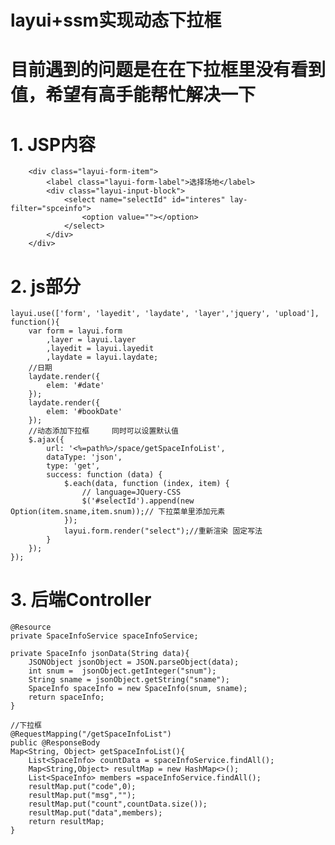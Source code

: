 # layui+ssm实现动态下拉框
# 目前遇到的问题是在在下拉框里没有看到值，希望有高手能帮忙解决一下
# 1. JSP内容
<form class="layui-form" action="">

       
        <div class="layui-form-item">
            <label class="layui-form-label">选择场地</label>
            <div class="layui-input-block">
                <select name="selectId" id="interes" lay-filter="spceinfo">
                    <option value=""></option>
                </select>
            </div>
        </div>
</form>



# 2. js部分
    layui.use(['form', 'layedit', 'laydate', 'layer','jquery', 'upload'], function(){
        var form = layui.form
            ,layer = layui.layer
            ,layedit = layui.layedit
            ,laydate = layui.laydate;
        //日期
        laydate.render({
            elem: '#date'
        });
        laydate.render({
            elem: '#bookDate'
        });
        //动态添加下拉框     同时可以设置默认值
        $.ajax({
            url: '<%=path%>/space/getSpaceInfoList',
            dataType: 'json',
            type: 'get',
            success: function (data) {
                $.each(data, function (index, item) {
                    // language=JQuery-CSS
                    $('#selectId').append(new Option(item.sname,item.snum));// 下拉菜单里添加元素
                });
                layui.form.render("select");//重新渲染 固定写法
            }
        });
    });
 


# 3. 后端Controller

    @Resource
    private SpaceInfoService spaceInfoService;

    private SpaceInfo jsonData(String data){
        JSONObject jsonObject = JSON.parseObject(data);
        int snum =  jsonObject.getInteger("snum");
        String sname = jsonObject.getString("sname");
        SpaceInfo spaceInfo = new SpaceInfo(snum, sname);
        return spaceInfo;
    }

    //下拉框
    @RequestMapping("/getSpaceInfoList")
    public @ResponseBody
    Map<String, Object> getSpaceInfoList(){
        List<SpaceInfo> countData = spaceInfoService.findAll();
        Map<String,Object> resultMap = new HashMap<>();
        List<SpaceInfo> members =spaceInfoService.findAll();
        resultMap.put("code",0);
        resultMap.put("msg","");
        resultMap.put("count",countData.size());
        resultMap.put("data",members);
        return resultMap;
    }
